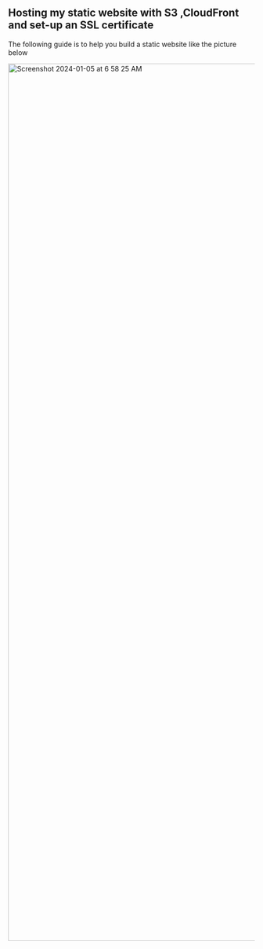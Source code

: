 ## Hosting my static website with S3 ,CloudFront and set-up an SSL certificate 

The following guide is to help you build a static website like the picture below


<img width="1787" alt="Screenshot 2024-01-05 at 6 58 25 AM" src="https://github.com/KwesiLovesTech/KwesiLovesTech.github.io/assets/151905062/653cb336-4abb-47a5-a872-25f54a99c425">
